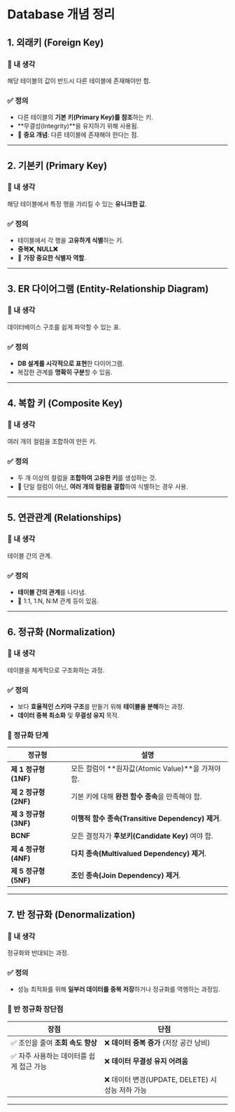 # Database 개념 정리

## 1. 외래키 (Foreign Key)

### 🧐 내 생각
해당 테이블의 값이 반드시 다른 테이블에 존재해야만 함.

### ✅ 정의
- 다른 테이블의 **기본 키(Primary Key)를 참조**하는 키.
- **무결성(Integrity)**을 유지하기 위해 사용됨.
- 🔹 **중요 개념**: 다른 테이블에 존재해야 한다는 점.

---

## 2. 기본키 (Primary Key)

### 🧐 내 생각
해당 테이블에서 특정 행을 가리킬 수 있는 **유니크한 값**.

### ✅ 정의
- 테이블에서 각 행을 **고유하게 식별**하는 키.
- **중복❌, NULL❌**
- 🔹 **가장 중요한 식별자 역할**.

---

## 3. ER 다이어그램 (Entity-Relationship Diagram)

### 🧐 내 생각
데이터베이스 구조를 쉽게 파악할 수 있는 표.

### ✅ 정의
- **DB 설계를 시각적으로 표현**한 다이어그램.
- 복잡한 관계를 **명확히 구분**할 수 있음.

---

## 4. 복합 키 (Composite Key)

### 🧐 내 생각
여러 개의 컬럼을 조합하여 만든 키.

### ✅ 정의
- 두 개 이상의 컬럼을 **조합하여 고유한 키**를 생성하는 것.
- 🔹 단일 컬럼이 아닌, **여러 개의 컬럼을 결합**하여 식별하는 경우 사용.

---

## 5. 연관관계 (Relationships)

### 🧐 내 생각
테이블 간의 관계.

### ✅ 정의
- **테이블 간의 관계**를 나타냄.
- 🔹 1:1, 1:N, N:M 관계 등이 있음.

---

## 6. 정규화 (Normalization)

### 🧐 내 생각
테이블을 체계적으로 구조화하는 과정.

### ✅ 정의
- 보다 **효율적인 스키마 구조**를 만들기 위해 **테이블을 분해**하는 과정.
- **데이터 중복 최소화** 및 **무결성 유지** 목적.

### 📌 정규화 단계
| 정규형 | 설명 |
|--------|--------------------------------------------------------|
| **제 1 정규형 (1NF)** | 모든 컬럼이 **원자값(Atomic Value)**을 가져야 함. |
| **제 2 정규형 (2NF)** | 기본 키에 대해 **완전 함수 종속**을 만족해야 함. |
| **제 3 정규형 (3NF)** | **이행적 함수 종속(Transitive Dependency) 제거**. |
| **BCNF** | 모든 결정자가 **후보키(Candidate Key)** 여야 함. |
| **제 4 정규형 (4NF)** | **다치 종속(Multivalued Dependency) 제거**. |
| **제 5 정규형 (5NF)** | **조인 종속(Join Dependency) 제거**. |

---

## 7. 반 정규화 (Denormalization)

### 🧐 내 생각
정규화와 반대되는 과정.

### ✅ 정의
- 성능 최적화를 위해 **일부러 데이터를 중복 저장**하거나 정규화를 역행하는 과정임.

### 📌 반 정규화 장단점
| 장점 | 단점 |
|------|------------------------------------------------|
| ✅ 조인을 줄여 **조회 속도 향상** | ❌ **데이터 중복 증가** (저장 공간 낭비) |
| ✅ 자주 사용하는 데이터를 쉽게 접근 가능 | ❌ **데이터 무결성 유지 어려움** |
| | ❌ 데이터 변경(UPDATE, DELETE) 시 성능 저하 가능 |
 
---